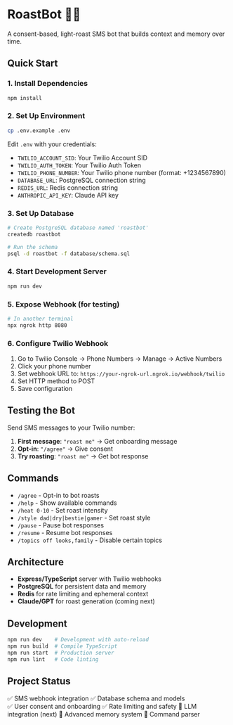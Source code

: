 # RoastBot 🤖🔥

A consent-based, light-roast SMS bot that builds context and memory over time.

## Quick Start

### 1. Install Dependencies
```bash
npm install
```

### 2. Set Up Environment
```bash
cp .env.example .env
```

Edit `.env` with your credentials:
- `TWILIO_ACCOUNT_SID`: Your Twilio Account SID
- `TWILIO_AUTH_TOKEN`: Your Twilio Auth Token  
- `TWILIO_PHONE_NUMBER`: Your Twilio phone number (format: +1234567890)
- `DATABASE_URL`: PostgreSQL connection string
- `REDIS_URL`: Redis connection string
- `ANTHROPIC_API_KEY`: Claude API key

### 3. Set Up Database
```bash
# Create PostgreSQL database named 'roastbot'
createdb roastbot

# Run the schema
psql -d roastbot -f database/schema.sql
```

### 4. Start Development Server
```bash
npm run dev
```

### 5. Expose Webhook (for testing)
```bash
# In another terminal
npx ngrok http 8080
```

### 6. Configure Twilio Webhook
1. Go to Twilio Console → Phone Numbers → Manage → Active Numbers
2. Click your phone number
3. Set webhook URL to: `https://your-ngrok-url.ngrok.io/webhook/twilio`
4. Set HTTP method to POST
5. Save configuration

## Testing the Bot

Send SMS messages to your Twilio number:

1. **First message**: `"roast me"` → Get onboarding message
2. **Opt-in**: `"/agree"` → Give consent 
3. **Try roasting**: `"roast me"` → Get bot response

## Commands

- `/agree` - Opt-in to bot roasts
- `/help` - Show available commands
- `/heat 0-10` - Set roast intensity
- `/style dad|dry|bestie|gamer` - Set roast style
- `/pause` - Pause bot responses
- `/resume` - Resume bot responses
- `/topics off looks,family` - Disable certain topics

## Architecture

- **Express/TypeScript** server with Twilio webhooks
- **PostgreSQL** for persistent data and memory
- **Redis** for rate limiting and ephemeral context
- **Claude/GPT** for roast generation (coming next)

## Development

```bash
npm run dev    # Development with auto-reload
npm run build  # Compile TypeScript  
npm run start  # Production server
npm run lint   # Code linting
```

## Project Status

✅ SMS webhook integration
✅ Database schema and models  
✅ User consent and onboarding
✅ Rate limiting and safety
🚧 LLM integration (next)
🚧 Advanced memory system
🚧 Command parser